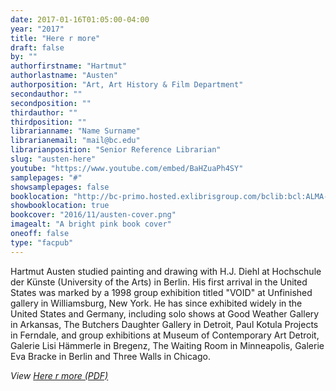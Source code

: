```yaml
---
date: 2017-01-16T01:05:00-04:00
year: "2017"
title: "Here r more"
draft: false
by: ""
authorfirstname: "Hartmut"
authorlastname: "Austen"
authorposition: "Art, Art History & Film Department"
secondauthor: ""
secondposition: ""
thirdauthor: ""
thirdposition: ""
librarianname: "Name Surname"
librarianemail: "mail@bc.edu"
librarianposition: "Senior Reference Librarian"
slug: "austen-here"
youtube: "https://www.youtube.com/embed/BaHZuaPh4SY"
samplepages: "#"
showsamplepages: false
booklocation: "http://bc-primo.hosted.exlibrisgroup.com/bclib:bcl:ALMA-BC21463147960001021"
showbooklocation: true
bookcover: "2016/11/austen-cover.png"
imagealt: "A bright pink book cover"
oneoff: false
type: "facpub"
---
```


Hartmut Austen studied painting and drawing with H.J. Diehl at Hochschule der K&uuml;nste (University of the Arts) in Berlin. His first arrival in the United States was marked by a 1998 group exhibition titled "VOID" at Unfinished gallery in Williamsburg, New York. He has since exhibited widely in the United States and Germany, including solo shows at Good Weather Gallery in Arkansas, The Butchers Daughter Gallery in Detroit, Paul Kotula Projects in Ferndale, and group exhibitions at Museum of Contemporary Art Detroit, Galerie Lisi H&auml;mmerle in Bregenz, The Waiting Room in Minneapolis, Galerie Eva Bracke in Berlin and Three Walls in Chicago.

<em>View <a href="http://library.bc.edu/images/facpub/2016/11/austen-here-r-more.pdf">Here r more (PDF)</a> </em>
